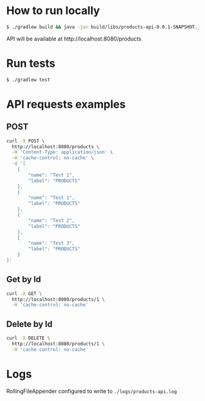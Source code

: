 # How to run locally

```bash
$ ./gradlew build && java -jar build/libs/products-api-0.0.1-SNAPSHOT.jar
```

API will be available at http://localhost:8080/products

# Run tests
```bash
$ ./gradlew test
```

# API requests examples

## POST

```bash
curl -X POST \
  http://localhost:8080/products \
  -H 'Content-Type: application/json' \
  -H 'cache-control: no-cache' \
  -d '[
    {
        "name": "Test 1",
        "label": "PRODUCTS"
    },
    {
        "name": "Test 1",
        "label": "PRODUCTS"
    },
    {
        "name": "Test 2",
        "label": "PRODUCTS"
    },
    {
        "name": "Test 3",
        "label": "PRODUCTS"
    }
]'
```

## Get by Id

```bash
curl -X GET \
  http://localhost:8080/products/1 \
  -H 'cache-control: no-cache'
```

## Delete by Id

```bash
curl -X DELETE \
  http://localhost:8080/products/1 \
  -H 'cache-control: no-cache'
```

# Logs

RollingFileAppender configured to write to `./logs/products-api.log`
